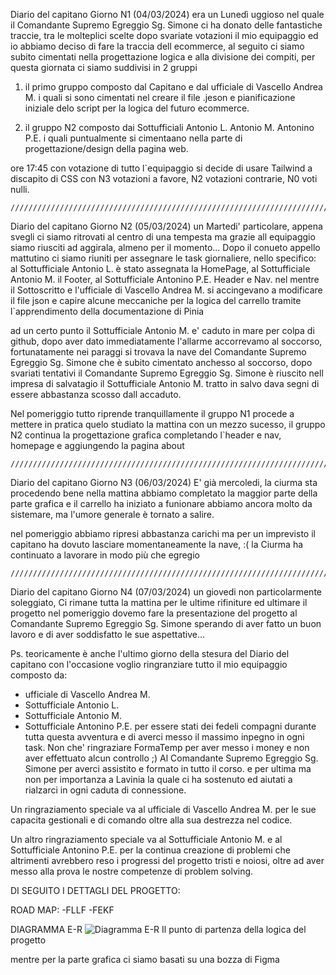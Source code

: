 Diario del capitano Giorno N1 (04/03/2024)
era un Lunedì uggioso nel quale il Comandante Supremo Egreggio Sg. Simone ci ha donato delle fantastiche traccie,
tra le molteplici scelte dopo svariate votazioni il mio equipaggio ed io abbiamo deciso di fare la traccia dell ecommerce,
al seguito ci siamo subito cimentati nella progettazione logica e alla divisione dei compiti, per questa giornata ci siamo suddivisi in 2 gruppi

1)  il primo gruppo composto dal Capitano e dal ufficiale di Vascello Andrea M. i quali si sono cimentati nel creare il file .jeson e 
    pianificazione iniziale delo script per la logica del futuro ecommerce.

2)  il gruppo N2 composto dai Sottufficiali Antonio L. Antonio M. Antonino P.E. i quali puntualmente si cimentaano nella parte di
    progettazione/design della pagina web.

ore 17:45 con votazione di tutto l`equipaggio si decide di usare Tailwind a discapito di CSS con N3 votazioni a favore, N2 votazioni contrarie, N0 voti nulli.

    ///////////////////////////////////////////////////////////////////////////////////////////////////////////////////////
Diario del capitano Giorno N2 (05/03/2024)
un Martedi' particolare, appena svegli ci siamo ritrovati al centro di una tempesta ma grazie all equipaggio siamo riusciti ad aggirala, almeno per il momento...
Dopo il conueto appello mattutino ci siamo riuniti per assegnare le task giornaliere, nello specifico:
al Sottufficiale Antonio L. è stato assegnata la HomePage, al Sottufficiale Antonio M. il Footer, al Sottufficiale Antonino P.E.  Header e Nav.
nel mentre il Sottoscritto e l'ufficiale di Vascello Andrea M. si accingevano a modificare il file json e capire alcune meccaniche per la logica del carrello tramite l`apprendimento della documentazione di Pinia

ad un certo punto il Sottufficiale Antonio M. e' caduto in mare per colpa di github, dopo aver dato immediatamente l'allarme accorrevamo al soccorso, fortunatamente nei paraggi 
si trovava la nave del Comandante Supremo Egreggio Sg. Simone che è subito cimentato anchesso al soccorso, dopo svariati tentativi il Comandante Supremo Egreggio Sg. Simone è
riuscito nell impresa di salvatagio il Sottufficiale Antonio M. tratto in salvo dava segni di essere abbastanza scosso dall accaduto.

Nel pomeriggio tutto riprende tranquillamente il gruppo N1 procede a mettere in pratica quelo studiato la mattina con un mezzo sucesso,
il gruppo N2 continua la progettazione grafica completando l`header e nav, homepage e aggiungendo la pagina about

    ///////////////////////////////////////////////////////////////////////////////////////////////////////////////////////
Diario del capitano Giorno N3 (06/03/2024)
E' già mercoledi, la ciurma sta procedendo bene nella mattina abbiamo completato la maggior parte della parte grafica e il carrello ha iniziato a funionare
abbiamo ancora molto da sistemare, ma l'umore generale è tornato a salire.

nel pomeriggio abbiamo ripresi abbastanza carichi ma per un imprevisto il capitano ha dovuto lasciare momentaneamente la nave, :(
la Ciurma ha continuato a lavorare in modo più che egregio 

    ///////////////////////////////////////////////////////////////////////////////////////////////////////////////////////
Diario del capitano Giorno N4 (07/03/2024)
un giovedi non particolarmente soleggiato, Ci rimane tutta la mattina per le ultime rifiniture ed ultimare il progetto nel pomeriggio dovemo fare la presentazione del progetto 
al Comandante Supremo Egreggio Sg. Simone sperando di aver fatto un buon lavoro e di aver soddisfatto le sue aspettative... 

Ps. teoricamente è anche l'ultimo giorno della stesura del Diario del capitano con l'occasione voglio ringranziare tutto il mio equipaggio composto da:
- ufficiale di Vascello Andrea M.
- Sottufficiale Antonio L.
- Sottufficiale Antonio M.
- Sottufficiale Antonino P.E.
per essere stati dei fedeli compagni durante tutta questa avventura e di averci messo il massimo inpegno in ogni task.
Non che' ringraziare FormaTemp per aver messo i money e non aver effettuato alcun controllo ;)
Al Comandante Supremo Egreggio Sg. Simone per averci assistito e formato in tutto il corso.
e per ultima ma non per importanza a Lavinia la quale ci ha sostenuto ed aiutati a rialzarci in ogni caduta di connessione.

Un ringraziamento speciale va al ufficiale di Vascello Andrea M. per le sue capacita gestionali e di comando oltre alla sua destrezza nel codice.

Un altro ringraziamento speciale va al Sottufficiale Antonio M. e al Sottufficiale Antonino P.E. per la continua creazione di problemi che altrimenti avrebbero reso i progressi del
progetto tristi e noiosi, oltre ad aver messo alla prova le nostre competenze di problem solving.

DI SEGUITO I DETTAGLI DEL PROGETTO:

ROAD MAP:
-FLLF
-FEKF



DIAGRAMMA E-R
![Diagramma E-R](https://github.com/AntonioLicitra/Penta-Ecommerce-FE/assets/157693348/52097d7f-474f-4aea-9bb6-1315973c8b12)
Il punto di partenza della logica del progetto 

mentre per la parte grafica ci siamo basati su una bozza di Figma 



